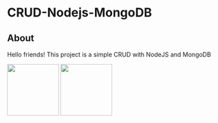 # CRUD-Nodejs-MongoDB

## About <br>

Hello friends! This project is a simple CRUD with NodeJS and MongoDB 

<img src="https://1000logos.net/wp-content/uploads/2020/08/MongoDB-Logo.png" width="auto" height="120px" /> 
<img src="https://upload.wikimedia.org/wikipedia/commons/thumb/d/d9/Node.js_logo.svg/1200px-Node.js_logo.svg.png" width="auto" height="120px" />

